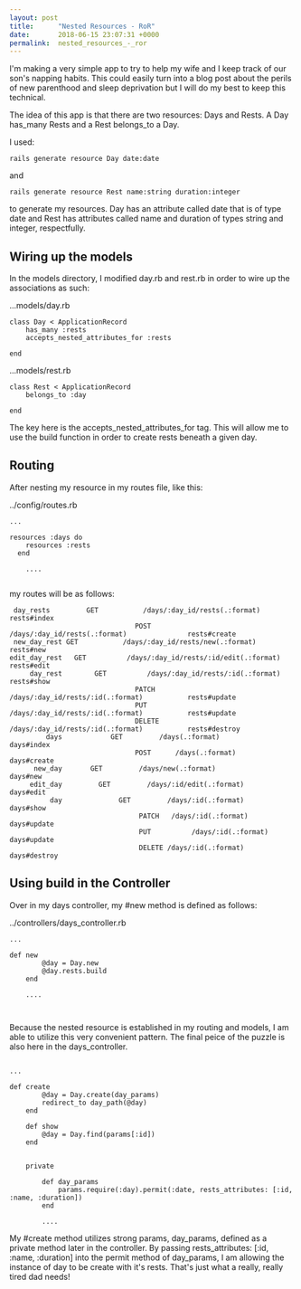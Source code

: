 ```yaml
---
layout: post
title:      "Nested Resources - RoR"
date:       2018-06-15 23:07:31 +0000
permalink:  nested_resources_-_ror
---
```



I'm making a very simple app to try to help my wife and I keep track of our son's napping habits.  This could easily turn into a blog post about the perils of new parenthood and sleep deprivation but I will do my best to keep this technical.

The idea of this app is that there are two resources: Days and Rests.  A Day has_many Rests and a Rest belongs_to a Day.  

I used:

```
rails generate resource Day date:date
```

and 

```
rails generate resource Rest name:string duration:integer
```

to generate my resources.  Day has an attribute called date that is of type date and Rest has attributes called name and duration of types string and integer, respectfully.


## Wiring up the models

In the models directory, I modified day.rb and rest.rb in order to wire up the associations as such:

...models/day.rb
```
class Day < ApplicationRecord
	has_many :rests
	accepts_nested_attributes_for :rests
	
end
```

...models/rest.rb
```
class Rest < ApplicationRecord
	belongs_to :day

end
```

The key here is the accepts_nested_attributes_for tag.  This will allow me to use the build function in order to create rests beneath a given day.

## Routing

After nesting my resource in my routes file, like this:

../config/routes.rb
```
...

resources :days do 
  	resources :rests
  end
	
	....
	
```
my routes will be as follows:


```
 day_rests         GET           /days/:day_id/rests(.:format)               rests#index
                               POST       /days/:day_id/rests(.:format)               rests#create
 new_day_rest GET           /days/:day_id/rests/new(.:format)     rests#new
edit_day_rest   GET          /days/:day_id/rests/:id/edit(.:format) rests#edit
     day_rest        GET          /days/:day_id/rests/:id(.:format)          rests#show
                               PATCH    /days/:day_id/rests/:id(.:format)           rests#update
                               PUT         /days/:day_id/rests/:id(.:format)           rests#update
                               DELETE /days/:day_id/rests/:id(.:format)           rests#destroy
         days            GET         /days(.:format)                                             days#index
                               POST      /days(.:format)                                            days#create
      new_day       GET         /days/new(.:format)                                   days#new
     edit_day         GET         /days/:id/edit(.:format)                            days#edit
          day              GET         /days/:id(.:format)                                     days#show
                                PATCH   /days/:id(.:format)                                     days#update
                                PUT          /days/:id(.:format)                                   days#update
                                DELETE /days/:id(.:format)                                    days#destroy
```


## Using build in the Controller

Over in my days controller, my #new method is defined as follows:

../controllers/days_controller.rb
```
...

def new
		@day = Day.new
		@day.rests.build
	end
	
	....
	
	
```

Because the nested resource is established in my routing and models, I am able to utilize this very convenient pattern.  The final peice of the puzzle is also here in the days_controller.

```

...

def create
		@day = Day.create(day_params)
		redirect_to day_path(@day)
	end

	def show
		@day = Day.find(params[:id])
	end


	private

		def day_params
			params.require(:day).permit(:date, rests_attributes: [:id, :name, :duration])
		end
		
		....
```

My #create method utilizes strong params, day_params, defined as a private method later in the controller.  By passing rests_attributes: [:id, :name, :duration] into the permit method of day_params, I am allowing the instance of day to be create with it's rests.  That's just what a really, really tired dad needs! 

